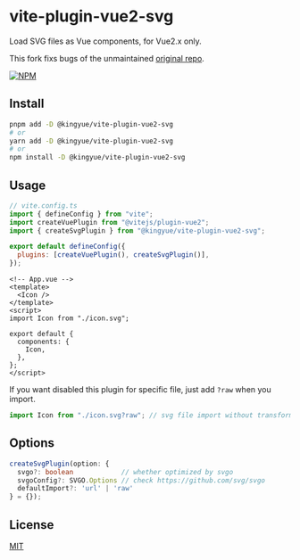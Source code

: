 # vite-plugin-vue2-svg

Load SVG files as Vue components, for Vue2.x only.

This fork fixs bugs of the unmaintained [original repo](https://github.com/pakholeung37/vite-plugin-vue2-svg).

[![NPM](https://nodei.co/npm/@kingyue/vite-plugin-vue2-svg.png)](https://www.npmjs.com/package/@kingyue/vite-plugin-vue2-svg)

## Install

```bash
pnpm add -D @kingyue/vite-plugin-vue2-svg
# or
yarn add -D @kingyue/vite-plugin-vue2-svg
# or
npm install -D @kingyue/vite-plugin-vue2-svg
```

## Usage

```js
// vite.config.ts
import { defineConfig } from "vite";
import createVuePlugin from "@vitejs/plugin-vue2";
import { createSvgPlugin } from "@kingyue/vite-plugin-vue2-svg";

export default defineConfig({
  plugins: [createVuePlugin(), createSvgPlugin()],
});
```

```vue
<!-- App.vue -->
<template>
  <Icon />
</template>
<script>
import Icon from "./icon.svg";

export default {
  components: {
    Icon,
  },
};
</script>
```

If you want disabled this plugin for specific file, just add `?raw` when you import.

```typescript
import Icon from "./icon.svg?raw"; // svg file import without transform
```

## Options

```ts
createSvgPlugin(option: {
  svgo?: boolean            // whether optimized by svgo
  svgoConfig?: SVGO.Options // check https://github.com/svg/svgo
  defaultImport?: 'url' | 'raw'
} = {});
```

## License

[MIT](LICENSE)
